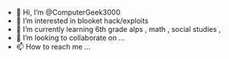 - 👋 Hi, I’m @ComputerGeek3000
- 👀 I’m interested in blooket hack/exploits
- 🌱 I’m currently learning 6th grade alps , math , social studies , 
- 💞️ I’m looking to collaborate on ...
- 📫 How to reach me ...

<!---
ComputerGeek3000/ComputerGeek3000 is a ✨ special ✨ repository because its `README.md` (this file) appears on your GitHub profile.
You can click the Preview link to take a look at your changes.
--->
